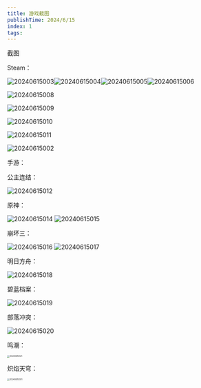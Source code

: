 ```yaml
---
title: 游戏截图
publishTime: 2024/6/15
index: 1
tags: 
---
```




截图

Steam：

![20240615003](D:/Workspace/myblog/content/Intro/assets/20240615003.webp)![20240615004](D:/Workspace/myblog/content/Intro/assets/20240615004.webp)![20240615005](D:/Workspace/myblog/content/Intro/assets/20240615005.webp)![20240615006](D:/Workspace/myblog/content/Intro/assets/20240615007.webp)

![20240615008](D:/Workspace/myblog/content/Intro/assets/20240615008.webp)

![20240615009](D:/Workspace/myblog/content/Intro/assets/20240615009.webp)

![20240615010](D:/Workspace/myblog/content/Intro/assets/20240615010.webp)

![20240615011](D:/Workspace/myblog/content/Intro/assets/20240615011.webp)

![20240615002](D:/Workspace/myblog/content/Intro/assets/20240615002.webp)

手游：

公主连结：

![20240615012](D:/Workspace/myblog/content/Intro/assets/20240615012.webp)

原神：

<img src="D:/Workspace/myblog/content/Intro/assets/20240615014.webp" alt="20240615014"  />

<img src="D:/Workspace/myblog/content/Intro/assets/20240615015.webp" alt="20240615015"  />

崩坏三：

<img src="D:/Workspace/myblog/content/Intro/assets/20240615016.webp" alt="20240615016"  />

<img src="D:/Workspace/myblog/content/Intro/assets/20240615017.webp" alt="20240615017"  />

明日方舟：

![20240615018](D:/Workspace/myblog/content/Intro/assets/20240615018.webp)

碧蓝档案：

![20240615019](D:/Workspace/myblog/content/Intro/assets/20240615019.webp)

部落冲突：

![20240615020](D:/Workspace/myblog/content/Intro/assets/20240615020.webp)

鸣潮：

<img src="D:/Workspace/myblog/content/Intro/assets/20240615021.webp" alt="20240615021" style="zoom:33%;" />

炽焰天穹：

<img src="D:/Workspace/myblog/content/Intro/assets/20240615001.webp" alt="20240615001" style="zoom:33%;" />